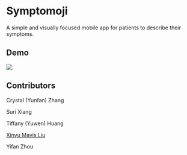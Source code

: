 # Symptomoji
A simple and visually focused mobile app for patients to describe their symptoms.

## Demo
![](demo.gif)

## Contributors

Crystal (Yunfan) Zhang

Suri Xiang

Tiffany (Yuwen) Huang

[Xinyu Mavis Liu](https://github.com/x389liu)


Yifan Zhou


